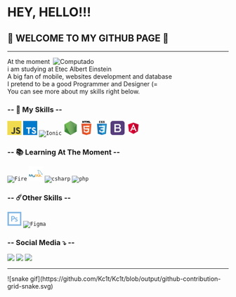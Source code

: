 
<h1>HEY, HELLO!!!</h1>
<h2>🔶	WELCOME TO MY GITHUB PAGE 🔶</h2>
<hr> </hr>
<img src="https://raw.githubusercontent.com/MicaelliMedeiros/micaellimedeiros/master/image/computer-illustration.png" min-width="400px" max-width="400px" width="400px" align="right" alt="Computado">
<p align="left">
  At the moment i am studying at Etec Albert Einstein <br>
  <!-- Working with e-commerce management... <br> -->
  A big fan of mobile, websites development and database <br>
  I pretend to be a good Programmer and Designer (= <br>
  You can see more about my skills right below.
</p>

<h3>-- 🚀 My Skills --</h3>

<code><img height="32" src="https://raw.githubusercontent.com/github/explore/80688e429a7d4ef2fca1e82350fe8e3517d3494d/topics/javascript/javascript.png" alt="Javascript"/></code>
<code><img height="32" src="https://raw.githubusercontent.com/github/explore/80688e429a7d4ef2fca1e82350fe8e3517d3494d/topics/typescript/typescript.png" alt="Typescript"/></code>
<code><img height="32" src="https://ionicframework.com/img/meta/logo.png" alt="Ionic"/></code>
<code><img height="32" src="https://raw.githubusercontent.com/github/explore/80688e429a7d4ef2fca1e82350fe8e3517d3494d/topics/nodejs/nodejs.png" alt="Nodejs"/></code>
<code><img height="32" src="https://raw.githubusercontent.com/github/explore/80688e429a7d4ef2fca1e82350fe8e3517d3494d/topics/html/html.png" alt="HTML5"/></code>
<code><img height="32" src="https://raw.githubusercontent.com/github/explore/80688e429a7d4ef2fca1e82350fe8e3517d3494d/topics/css/css.png" alt="CSS"/></code>
<code><img height="32" src="https://raw.githubusercontent.com/github/explore/80688e429a7d4ef2fca1e82350fe8e3517d3494d/topics/bootstrap/bootstrap.png" alt="Bootstrap"/></code>
<code><img height="32" src="https://raw.githubusercontent.com/github/explore/80688e429a7d4ef2fca1e82350fe8e3517d3494d/topics/angular/angular.png" alt="Angular"/></code>

<h3>-- 📚 Learning At The Moment -- </h3>

<p align="left">
<code><img height="32" src="https://www.vectorlogo.zone/logos/firebase/firebase-icon.svg" alt="Fire"/></code>
<code><img height="32" src="https://raw.githubusercontent.com/devicons/devicon/master/icons/mysql/mysql-original-wordmark.svg" alt="sql"/></code>
<code><img height="32" src="https://seeklogo.com/images/C/c-sharp-c-logo-02F17714BA-seeklogo.com.png" alt="csharp"/></code>
<code><img height="32" src="https://cdn-icons-png.flaticon.com/512/5968/5968332.png" alt="php"/></code>
</p>

<H3>-- ☄️Other Skills --</h3>

<p align="left">
  
  <code><img height="32" src="https://raw.githubusercontent.com/devicons/devicon/master/icons/photoshop/photoshop-line.svg" alt="photoshop" alt="Photo"/></code>
      <code><img height="32" src="https://www.vectorlogo.zone/logos/figma/figma-icon.svg" alt="Figma"/></code>
</p>


<H3>-- Social Media ⤵️ --</h3>
<div> 
  <a href="https://www.behance.net/Kc_16?tracking_source=search_users|kau%C3%A3%20miguel" target="_blank"><img src="https://img.shields.io/badge/Behance-1769ff?style=for-the-badge&logo=behance&logoColor=white" target="_blank"></a>
  <a href="https://z-p42.www.instagram.com/kaua_mtds/?hl=af" target="_blank"><img src="https://img.shields.io/badge/-Instagram-%23E4405F?style=for-the-badge&logo=instagram&logoColor=white" target="_blank"></a>
 <a href="https://www.linkedin.com/in/kau%C3%A3-miguel-a107b71b9"><img src="https://img.shields.io/badge/-LinkedIn-%230077B5?style=for-the-badge&logo=linkedin&logoColor=white" target="_blank"></a>
</div>
   <hr></hr>
   ![snake gif](https://github.com/Kc1t/Kc1t/blob/output/github-contribution-grid-snake.svg)
  
<!--
<br>
 <img src="https://raw.githubusercontent.com/MicaelliMedeiros/micaellimedeiros/master/image/computer-illustration.png" min-width="400px" max-width="400px" width="400px" align="right" alt="Computado">
 <br>
 <br>
 <h3>-- A Little About Me:  --</h3>

<p align="left">
  At the moment i am studying at Etec Albert Einstein <br>
  Working with e-commerce management... <br>
  A big fan of mobile, websites development and databases <br>
  I pretend to be a good programmer and designer (= <br>
  You can see more about my skills right below.
</p>

<br>
<br>
<h3>-- 🚀 My Skills --</h3>

<code><img height="32" src="https://raw.githubusercontent.com/github/explore/80688e429a7d4ef2fca1e82350fe8e3517d3494d/topics/javascript/javascript.png" alt="Javascript"/></code>
<code><img height="32" src="https://raw.githubusercontent.com/github/explore/80688e429a7d4ef2fca1e82350fe8e3517d3494d/topics/typescript/typescript.png" alt="Typescript"/></code>
<code><img height="32" src="https://raw.githubusercontent.com/github/explore/80688e429a7d4ef2fca1e82350fe8e3517d3494d/topics/nodejs/nodejs.png" alt="Nodejs"/></code>
<code><img height="32" src="https://raw.githubusercontent.com/github/explore/80688e429a7d4ef2fca1e82350fe8e3517d3494d/topics/html/html.png" alt="HTML5"/></code>
<code><img height="32" src="https://raw.githubusercontent.com/github/explore/80688e429a7d4ef2fca1e82350fe8e3517d3494d/topics/css/css.png" alt="CSS"/></code>
<code><img height="32" src="https://raw.githubusercontent.com/github/explore/80688e429a7d4ef2fca1e82350fe8e3517d3494d/topics/bootstrap/bootstrap.png" alt="Bootstrap"/></code>
<code><img height="32" src="https://raw.githubusercontent.com/github/explore/80688e429a7d4ef2fca1e82350fe8e3517d3494d/topics/angular/angular.png" alt="Angular"/></code>


<!--
<H2> SOME OF MY SKILLS: </H2>
<br>
<p align="left">  
 <a href="https://developer.mozilla.org/en-US/docs/Web/JavaScript" target="_blank" rel="noreferrer"> <img src="https://raw.githubusercontent.com/devicons/devicon/master/icons/javascript/javascript-original.svg" alt="javascript" width="55" height="32"/> <a href="https://angular.io" target="_blank" rel="noreferrer"> <img src="https://angular.io/assets/images/logos/angular/angular.svg" alt="angular" width="60" height="60"/></a>
 </p>
 
<p align="left">
 
<a href="https://www.w3schools.com/css/" target="_blank" rel="noreferrer"> <img src="https://raw.githubusercontent.com/devicons/devicon/master/icons/css3/css3-original-wordmark.svg" alt="css3" width="60" height="60"/> </a>
<a href="https://www.w3.org/html/" target="_blank" rel="noreferrer"> 
<img src="https://raw.githubusercontent.com/devicons/devicon/master/icons/html5/html5-original-wordmark.svg" alt="html5" width="60" height="60"/> </a> 
<br>
</p>

<a href="https://ionicframework.com" target="_blank" rel="noreferrer"> <img src="https://upload.wikimedia.org/wikipedia/commons/d/d1/Ionic_Logo.svg" alt="ionic" width="60" height="60"/> </a>  


<h3 align="left">-- Learning At The Moment:  --</h3>
<p align="left"> 
<a href="https://aws.amazon.com" target="_blank" rel="noreferrer"> <img src="https://raw.githubusercontent.com/devicons/devicon/master/icons/amazonwebservices/amazonwebservices-original-wordmark.svg" alt="aws" width="60" height="50"/> </a>
<a href="https://firebase.google.com/" target="_blank" rel="noreferrer"> <img src="https://www.vectorlogo.zone/logos/firebase/firebase-icon.svg" alt="firebase" width="60" height="50"/> </a>
<a href="https://www.mysql.com/" target="_blank" rel="noreferrer"> <img src="https://raw.githubusercontent.com/devicons/devicon/master/icons/mysql/mysql-original-wordmark.svg" alt="mysql" width="60" height="50"/> </a>
</p>



[![kc1t](https://github-readme-stats.vercel.app/api/top-langs/?username=iuricode&hide=html&layout=compact&theme=default)](https://github.com/anuraghazra/github-readme-stats)

 <br>
 
<img src="https://img.shields.io/badge/JavaScript-323330?style=for-the-badge&logo=javascript&logoColor=F7DF1E" />
<img src="https://img.shields.io/badge/Angular-DD0031?style=for-the-badge&logo=angular&logoColor=white" />
<img src="https://img.shields.io/badge/HTML5-E34F26?style=for-the-badge&logo=html5&logoColor=white" /> 
<img src="https://img.shields.io/badge/CSS3-1572B6?style=for-the-badge&logo=css3&logoColor=white" />
<h4> Ionic, Some Frameworks and other...</h4>

Learning at the Moment:
<p align="left">
 <a> 
  <img src="https://img.shields.io/badge/PHP-777BB4?style=for-the-badge&logo=php&logoColor=white "/> 
 </a>
 
  <a>
<img src="https://img.shields.io/badge/C%23-239120?style=for-the-badge&logo=c-sharp&logoColor=white"/>
 </a>
 
 <a>
  <img src="https://img.shields.io/badge/MySQL-00000F?style=for-the-badge&logo=mysql&logoColor=white" /> 
 </a>
  
 <a>
 <img src= "https://img.shields.io/badge/Python-14354C?style=for-the-badge&logo=python&logoColor=white" />
 </a>
 </p>


<br>



<p align="lfet">
 <H3>-- 💼Others Tools: -- </H3> <a href="https://www.photoshop.com/en" target="_blank" rel="noreferrer"> <img src="https://raw.githubusercontent.com/devicons/devicon/master/icons/photoshop/photoshop-line.svg" alt="photoshop" width="40" height="40"/> 
 </a>
 <a href="https://www.adobe.com/in/products/illustrator.html" target="_blank" rel="noreferrer"> <img src="https://www.vectorlogo.zone/logos/adobe_illustrator/adobe_illustrator-icon.svg" alt="illustrator" width="40" height="40"/> </a>
 <a href="https://www.figma.com/" target="_blank" rel="noreferrer"> <img src="https://www.vectorlogo.zone/logos/figma/figma-icon.svg" alt="figma" width="40" height="40"/> </a>

</p>

<h3 align="left">My Social Medias:</h3>
<p align="left">
<a href="https://twitter.com/kc_1t" target="blank"><img align="center" src="https://raw.githubusercontent.com/rahuldkjain/github-profile-readme-generator/master/src/images/icons/Social/twitter.svg" alt="kc_1t" height="30" width="40" /></a>
<a href="https://instagram.com/kaua_mtds" target="blank"><img align="center" src="https://raw.githubusercontent.com/rahuldkjain/github-profile-readme-generator/master/src/images/icons/Social/instagram.svg" alt="kaua_mtds" height="30" width="40" /></a>
<a href="https://www.behance.net/Kc_16?tracking_source=search_users%7CKau%C3%A3%20Miguel" target="blank"><img align="center" src="https://raw.githubusercontent.com/rahuldkjain/github-profile-readme-generator/master/src/images/icons/Social/behance.svg" alt="kauã miguel" height="30" width="40" /></a>
</p>
 <a href = "mailto:contatorafaballerini@gmail.com"><img src="https://img.shields.io/badge/-Gmail-%23333?style=for-the-badge&logo=gmail&logoColor=white" target="_blank"></a>

[![kc1t](https://github-readme-stats.vercel.app/api/top-langs/?username=iuricode&hide=html&layout=compact=true&theme=radical)](https://github.com/anuraghazra/github-readme-stats)
-->



